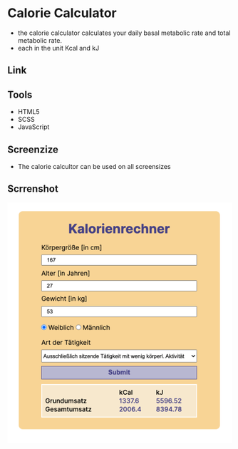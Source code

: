 # Calorie Calculator

- the calorie calculator calculates your daily basal metabolic rate and total metabolic rate.
- each in the unit Kcal and kJ

## Link

## Tools

- HTML5
- SCSS
- JavaScript

## Screenzize

- The calorie calcultor can be used on all screensizes

## Scrrenshot

![calorie calculator screenshot](./assets/img/screenshotKcalCalc.png)

